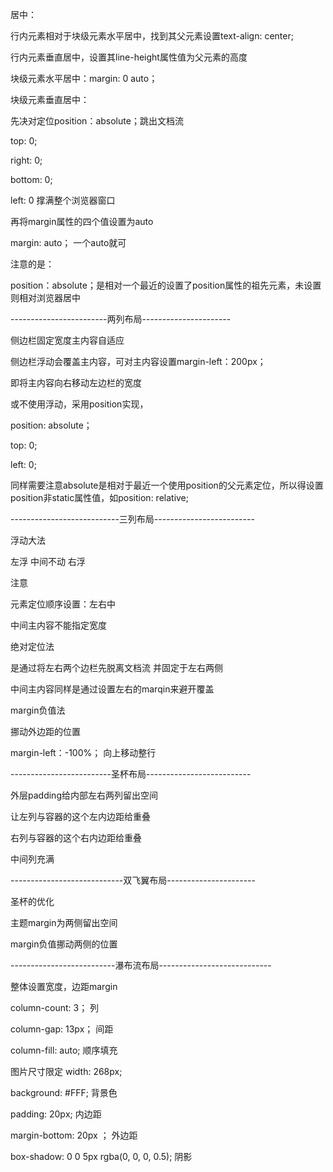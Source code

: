 居中：

行内元素相对于块级元素水平居中，找到其父元素设置text-align: center;

行内元素垂直居中，设置其line-height属性值为父元素的高度

块级元素水平居中：margin: 0 auto；

块级元素垂直居中：

先决对定位position：absolute；跳出文档流

top: 0;

right: 0;

bottom: 0;

left: 0										撑满整个浏览器窗口

再将margin属性的四个值设置为auto

margin: auto；							一个auto就可



注意的是：

position：absolute；是相对一个最近的设置了position属性的祖先元素，未设置则相对浏览器居中



------------------------两列布局----------------------

侧边栏固定宽度主内容自适应

侧边栏浮动会覆盖主内容，可对主内容设置margin-left：200px；

即将主内容向右移动左边栏的宽度

或不使用浮动，采用position实现，

position: absolute；

top: 0;

left: 0;

同样需要注意absolute是相对于最近一个使用position的父元素定位，所以得设置position非static属性值，如position: relative;



---------------------------三列布局-------------------------

浮动大法

左浮				中间不动			右浮

注意

元素定位顺序设置：左右中

中间主内容不能指定宽度



绝对定位法

是通过将左右两个边栏先脱离文档流 并固定于左右两侧

中间主内容同样是通过设置左右的marqin来避开覆盖



margin负值法

挪动外边距的位置

margin-left：-100%；					向上移动整行



-------------------------圣杯布局--------------------------

外层padding给内部左右两列留出空间

让左列与容器的这个左内边距给重叠

右列与容器的这个右内边距给重叠

中间列充满



----------------------------双飞翼布局----------------------

圣杯的优化

主题margin为两侧留出空间

margin负值挪动两侧的位置



--------------------------瀑布流布局----------------------------

整体设置宽度，边距margin

column-count: 3；							列

column-gap: 13px；						间距

 column-fill: auto;							顺序填充



图片尺寸限定					width: 268рх;



background: #FFF;			 背景色

padding: 20рx;					内边距

margin-bottom: 20px ；	外边距

box-shadow: 0 0 5px rgba(0, 0, 0, 0.5);		阴影

